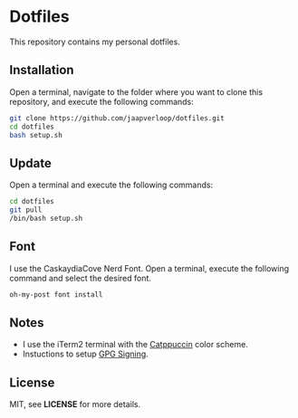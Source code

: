 # Dotfiles

This repository contains my personal dotfiles.

## Installation

Open a terminal, navigate to the folder where you want to clone this repository,
and execute the following commands:

```sh
git clone https://github.com/jaapverloop/dotfiles.git
cd dotfiles
bash setup.sh
```

## Update

Open a terminal and execute the following commands:

```sh
cd dotfiles
git pull
/bin/bash setup.sh
```

## Font

I use the CaskaydiaCove Nerd Font. Open a terminal, execute the following
command and select the desired font.

```sh
oh-my-post font install
```

## Notes

* I use the iTerm2 terminal with the [Catppuccin] color scheme.
* Instuctions to setup [GPG Signing].

## License

MIT, see **LICENSE** for more details.

[Catppuccin]: https://github.com/catppuccin/iterm
[GPG Signing]: https://gist.github.com/troyfontaine/18c9146295168ee9ca2b30c00bd1b41e
